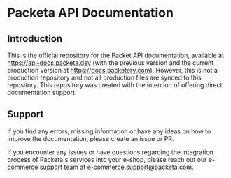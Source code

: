 # Packeta API Documentation

## Introduction

This is the official repository for the Packet API documentation, available at https://api-docs.packeta.dev 
(with the previous version and the current production version at https://docs.packetery.com). 
However, this is not a production repository and not all production files are synced to this repository. 
This repository was created with the intention of offering direct documentation support.

## Support

If you find any errors, missing information or have any ideas on how to improve the documentation,
please create an issue or PR.

If you encounter any issues or have questions regarding the integration process of Packeta's services into your e-shop, 
please reach out our e-commerce support team at <e-commerce.support@packeta.com>.
